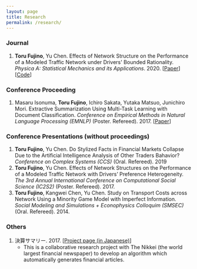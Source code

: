 ```yaml
---
layout: page
title: Research
permalink: /research/
---
```


### Journal

1. **Toru Fujino**, Yu Chen. Effects of Network Structure on the Performance of a Modeled Traffic Network under Drivers' Bounded Rationality. *Physica A: Statistical Mechanics and its Applications*. 2020. [<a href="https://doi.org/10.1016/j.physa.2019.122228" target="_blank">Paper</a>] [<a href="https://github.com/toru34/fujino_physica_2019" target="_blank">Code</a>]

### Conference Proceeding

1. Masaru Isonuma, **Toru Fujino**, Ichiro Sakata, Yutaka Matsuo, Junichiro Mori. Extractive Summarization Using Multi-Task Learning with Document Classification. *Conference on Empirical Methods in Natural Language Processing (EMNLP)* (Poster. Refereed). 2017. [<a href="https://doi.org/10.18653/v1/D17-1223" target="_blank">Paper</a>]

### Conference Presentations (without proceedings)

1. **Toru Fujino**, Yu Chen. Do Stylized Facts in Financial Markets Collapse Due to the Artificial Intelligence Analysis of Other Traders Bahavior? *Conference on Complex Systems (CCS)* (Oral. Refereed). 2019
2. **Toru Fujino**, Yu Chen. Effects of Network Structures on the Performance of a Modeled Traffic Network with Drivers’ Preference Heterogeneity. *The 3rd Annual International Conference on Computational Social Science (IC2S2)* (Poster. Refereed). 2017.
3. **Toru Fujino**, Kangwei Chen, Yu Chen. Study on Transport Costs across Network Using a Minority Game Model with Imperfect Information. *Social Modeling and Simulations + Econophysics Colloquim (SMSEC)* (Oral. Refereed). 2014.

### Others

1. 決算サマリー. 2017. [<a href="https://pr.nikkei.com/qreports-ai/" target="_blank">Project page (in Japanese)</a>]
    - This is a collaborative research project with The Nikkei (the world largest financial newspaper) to develop an algorithm which automatically generates financial articles.
